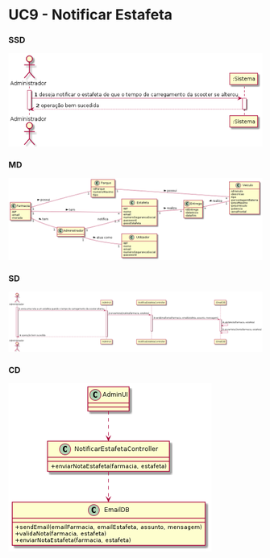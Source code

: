 # UC9 - Notificar Estafeta

### SSD
![UC9_NotificarEstafeta_SSD.png](UC9_NotificarEstafeta_SSD.png)

### MD
![UC9_NotificarEstafeta_MD.png](UC9_NotificarEstafeta_MD.png)

### SD
![UC9_NotificarEstafeta_SD.png](UC9_NotificarEstafeta_SD.png)

### CD
![UC9_NotificarEstafeta_CD.png](UC9_NotificarEstafeta_CD.png)
